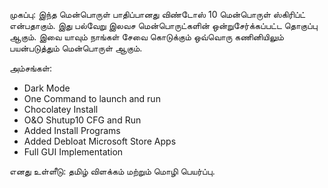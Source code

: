 முகப்பு:
இந்த மென்பொருள் பாதிப்பானது விண்டோஸ் 10 மென்பொருள் ஸ்கிரிப்ட் என்பதாகும்.
இது பல்வேறு இலவச மென்பொருட்களின் ஒன்றுசேர்க்கப்பட்ட தொகுப்பு ஆகும். 
இவை யாவும் நாங்கள் சேவை கொடுக்கும் ஒவ்வொரு கணினியிலும் பயன்படுத்தும் மென்பொருள் ஆகும்.

அம்சங்கள்:

- Dark Mode
- One Command to launch and run
- Chocolatey Install
- O&O Shutup10 CFG and Run
- Added Install Programs
- Added Debloat Microsoft Store Apps
- Full GUI Implementation

எனது உள்ளீடு:
தமிழ் விளக்கம் மற்றும் மொழி பெயர்ப்பு.
